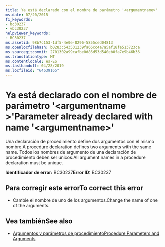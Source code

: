 ```yaml
---
title: Ya está declarado con el nombre de parámetro '<argumentname>'
ms.date: 07/20/2015
f1_keywords:
- bc30237
- vbc30237
helpviewer_keywords:
- BC30237
ms.assetid: 98b7c153-1df5-4e0e-8296-5855ced04813
ms.openlocfilehash: b0283c543531239fa66cc4a7a5af18fe513723ca
ms.sourcegitcommit: 2701302a99cafbe0d86d53d540eb0fa7e9b46b36
ms.translationtype: MT
ms.contentlocale: es-ES
ms.lasthandoff: 04/28/2019
ms.locfileid: "64639165"
---
```

# <a name="parameter-already-declared-with-name-argumentname"></a><span data-ttu-id="e28fe-102">Ya está declarado con el nombre de parámetro '\<argumentname >'</span><span class="sxs-lookup"><span data-stu-id="e28fe-102">Parameter already declared with name '\<argumentname>'</span></span>
<span data-ttu-id="e28fe-103">Una declaración de procedimiento define dos argumentos con el mismo nombre.</span><span class="sxs-lookup"><span data-stu-id="e28fe-103">A procedure declaration defines two arguments with the same name.</span></span> <span data-ttu-id="e28fe-104">Todos los nombres de argumento de una declaración de procedimiento deben ser únicos.</span><span class="sxs-lookup"><span data-stu-id="e28fe-104">All argument names in a procedure declaration must be unique.</span></span>  
  
 <span data-ttu-id="e28fe-105">**Identificador de error:** BC30237</span><span class="sxs-lookup"><span data-stu-id="e28fe-105">**Error ID:** BC30237</span></span>  
  
## <a name="to-correct-this-error"></a><span data-ttu-id="e28fe-106">Para corregir este error</span><span class="sxs-lookup"><span data-stu-id="e28fe-106">To correct this error</span></span>  
  
- <span data-ttu-id="e28fe-107">Cambie el nombre de uno de los argumentos.</span><span class="sxs-lookup"><span data-stu-id="e28fe-107">Change the name of one of the arguments.</span></span>  
  
## <a name="see-also"></a><span data-ttu-id="e28fe-108">Vea también</span><span class="sxs-lookup"><span data-stu-id="e28fe-108">See also</span></span>

- [<span data-ttu-id="e28fe-109">Argumentos y parámetros de procedimiento</span><span class="sxs-lookup"><span data-stu-id="e28fe-109">Procedure Parameters and Arguments</span></span>](../../visual-basic/programming-guide/language-features/procedures/procedure-parameters-and-arguments.md)
